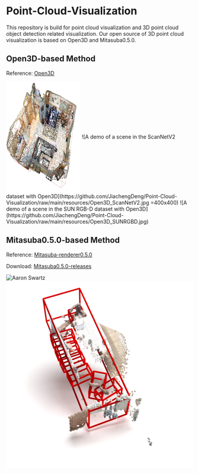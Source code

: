 # Point-Cloud-Visualization
This repository is build for point cloud visualization and 3D point cloud object detection related visualization.
Our open source of 3D point cloud visualization is based on Open3D and Mitasuba0.5.0.
## Open3D-based Method
Reference: <a href="https://github.com/isl-org/Open3D" title="Open3D">Open3D</a>

<img src="https://github.com/JiachengDeng/Point-Cloud-Visualization/raw/main/resources/Open3D_ScanNetV2.jpg" width = "200" height = "300" alt="" align=center />
![A demo of a scene in the ScanNetV2 dataset with Open3D](https://github.com/JiachengDeng/Point-Cloud-Visualization/raw/main/resources/Open3D_ScanNetV2.jpg =400x400)
![A demo of a scene in the SUN RGB-D dataset with Open3D](https://github.com/JiachengDeng/Point-Cloud-Visualization/raw/main/resources/Open3D_SUNRGBD.jpg)


## Mitasuba0.5.0-based Method
Reference: <a href="https://www.mitsuba-renderer.org/devblog/2014/02/mitsuba-0-5-0-released/" title="Mitasuba-renderer0.5.0">Mitasuba-renderer0.5.0</a>

Download: <a href="http://www.mitsuba-renderer.org/releases/current/windows/" title="Mitasuba0.5.0-releases">Mitasuba0.5.0-releases</a> 

![Aaron Swartz](https://github.com/JiachengDeng/Point-Cloud-Visualization/raw/main/resources/Mitasuba_ScanNetV2.png)
![Aaron Swartz](https://github.com/JiachengDeng/Point-Cloud-Visualization/raw/main/resources/Mitasuba_SUNRGBD.png)

